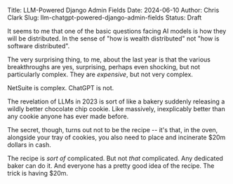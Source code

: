 Title: LLM-Powered Django Admin Fields
Date: 2024-06-10
Author: Chris Clark
Slug: llm-chatgpt-powered-django-admin-fields
Status: Draft

It seems to me that one of the basic questions facing AI models is how they will be distributed. In the sense of "how is wealth distributed" not "how is software distributed".

The very surprising thing, to me, about the last year is that the various breakthroughs are yes, surprising, perhaps even shocking, but not particularly complex. They are *expensive*, but not very complex.

NetSuite is complex. ChatGPT is not.

The revelation of LLMs in 2023 is sort of like a bakery suddenly releasing a wildly better chocolate chip cookie. Like massively, inexplicably better than any cookie anyone has ever made before.

The secret, though, turns out not to be the recipe -- it's that, in the oven, alongside your tray of cookies, you also need to place and incinerate $20m dollars in cash.

The recipe is *sort of* complicated. But not *that* complicated. Any dedicated baker can do it. And everyone has a pretty good idea of the recipe. The trick is having $20m.
